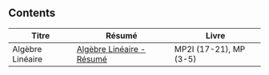 ## Contents

| Titre            | Résumé                                                          | Livre |
| ---------------- | --------------------------------------------------------------- | ----- |
| Algèbre Linéaire | [Algèbre Linéaire - Résumé](Algèbre%20Linéaire%20-%20Résumé.md) | MP2I (17-21), MP (3-5)|
